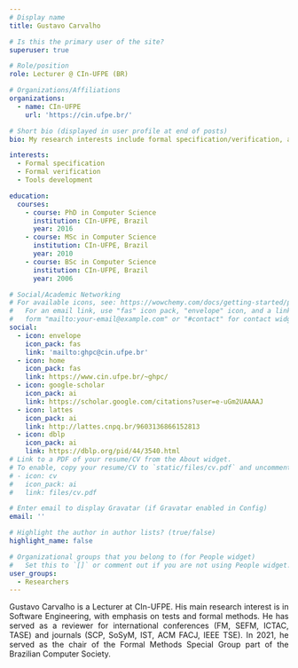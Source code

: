 ```yaml
---
# Display name
title: Gustavo Carvalho

# Is this the primary user of the site?
superuser: true

# Role/position
role: Lecturer @ CIn-UFPE (BR)

# Organizations/Affiliations
organizations:
  - name: CIn-UFPE
    url: 'https://cin.ufpe.br/'

# Short bio (displayed in user profile at end of posts)
bio: My research interests include formal specification/verification, and tools development.

interests:
  - Formal specification
  - Formal verification
  - Tools development

education:
  courses:
    - course: PhD in Computer Science
      institution: CIn-UFPE, Brazil
      year: 2016
    - course: MSc in Computer Science
      institution: CIn-UFPE, Brazil
      year: 2010
    - course: BSc in Computer Science
      institution: CIn-UFPE, Brazil
      year: 2006

# Social/Academic Networking
# For available icons, see: https://wowchemy.com/docs/getting-started/page-builder/#icons
#   For an email link, use "fas" icon pack, "envelope" icon, and a link in the
#   form "mailto:your-email@example.com" or "#contact" for contact widget.
social:
  - icon: envelope
    icon_pack: fas
    link: 'mailto:ghpc@cin.ufpe.br'
  - icon: home
    icon_pack: fas
    link: https://www.cin.ufpe.br/~ghpc/
  - icon: google-scholar
    icon_pack: ai
    link: https://scholar.google.com/citations?user=e-uGm2UAAAAJ
  - icon: lattes
    icon_pack: ai
    link: http://lattes.cnpq.br/9603136866152813
  - icon: dblp
    icon_pack: ai
    link: https://dblp.org/pid/44/3540.html
# Link to a PDF of your resume/CV from the About widget.
# To enable, copy your resume/CV to `static/files/cv.pdf` and uncomment the lines below.
# - icon: cv
#   icon_pack: ai
#   link: files/cv.pdf

# Enter email to display Gravatar (if Gravatar enabled in Config)
email: ''

# Highlight the author in author lists? (true/false)
highlight_name: false

# Organizational groups that you belong to (for People widget)
#   Set this to `[]` or comment out if you are not using People widget.
user_groups:
  - Researchers
---
```


<div align="justify">Gustavo Carvalho is a Lecturer at CIn-UFPE. His main research interest is in Software Engineering, with emphasis on tests and formal methods. He has served as a reviewer for international conferences (FM, SEFM, ICTAC, TASE) and journals (SCP, SoSyM, IST, ACM FACJ, IEEE TSE). In 2021, he served as the chair of the Formal Methods Special Group part of the Brazilian Computer Society.</div>
